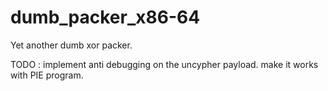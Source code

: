# dumb_packer_x86-64

Yet another dumb xor packer.

TODO : implement anti debugging on the uncypher payload.
       make it works with PIE program.
